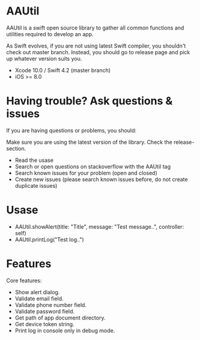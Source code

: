 # AAUtil

AAUtil is a swift open source library to gather all common functions and utilities required to develop an app.

As Swift evolves, if you are not using latest Swift compiler, you shouldn't check out master branch. Instead, you should go to release page and pick up whatever version suits you.

- Xcode 10.0 / Swift 4.2 (master branch)
- iOS >= 8.0

# Having trouble? Ask questions & issues

If you are having questions or problems, you should:

Make sure you are using the latest version of the library. Check the release-section.
- Read the usase
- Search or open questions on stackoverflow with the AAUtil tag
- Search known issues for your problem (open and closed)
- Create new issues (please search known issues before, do not create duplicate issues)

# Usase

- AAUtil.showAlert(title: "Title", message: "Test message..", controller: self)
- AAUtil.printLog("Test log..")

# Features

Core features:
- Show alert dialog.
- Validate email field.
- Validate phone number field.
- Validate password field.
- Get path of app document directory.
- Get device token string.
- Print log in console only in debug mode.
